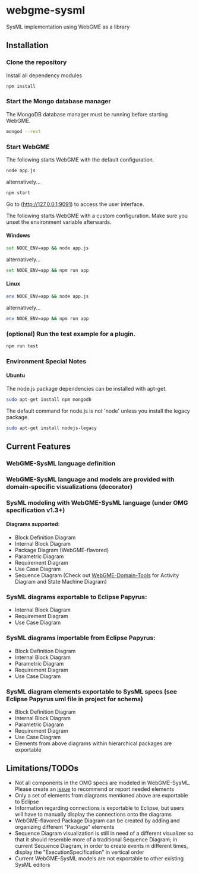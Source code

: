 # webgme-sysml
SysML implementation using WebGME as a library

## Installation

### Clone the repository
Install all dependency modules
``` bash
npm install
```

### Start the Mongo database manager
The MongoDB database manager must be
running before starting WebGME.
``` bash
mongod --rest
```

### Start WebGME 
The following starts WebGME with the default configuration.

``` bash
node app.js 
```
alternatively...
``` bash
npm start
```
Go to (http://127.0.0.1:9091) to access the user interface.

The following starts WebGME with a custom configuration.
Make sure you unset the environment variable afterwards.
#### Windows
``` bash
set NODE_ENV=app && node app.js 
```
alternatively...
``` bash
set NODE_ENV=app && npm run app 
```

#### Linux
``` bash
env NODE_ENV=app && node app.js 
```
alternatively...
``` bash
env NODE_ENV=app && npm run app 
```

### (optional) Run the test example for a plugin.

``` bash
npm run test
```

### Environment Special Notes

#### Ubuntu

The node.js package dependencies can be installed with apt-get.
```bash
sudo apt-get install npm mongodb
```

The default command for node.js is not 'node'
unless you install the legacy package.
```bash
sudo apt-get install nodejs-legacy
```

## Current Features
### WebGME-SysML language definition
### WebGME-SysML language and models are provided with domain-specific visualizations (decorator)
### SysML modeling with WebGME-SysML language (under OMG specification v1.3+)
#### Diagrams supported: 
* Block Definition Diagram
* Internal Block Diagram
* Package Diagram (WebGME-flavored)
* Parametric Diagram
* Requirement Diagram
* Use Case Diagram
* Sequence Diagram
(Check out [WebGME-Domain-Tools](https://github.com/webgme/webgme-domain-tools) for Activity Diagram and State Machine Diagram)

### SysML diagrams exportable to Eclipse Papyrus:
* Internal Block Diagram
* Requirement Diagram
* Use Case Diagram

### SysML diagrams importable from Eclipse Papyrus:
* Block Definition Diagram
* Internal Block Diagram
* Parametric Diagram
* Requirement Diagram
* Use Case Diagram

### SysML diagram elements exportable to SysML specs (see Eclipse Papyrus uml file in project for schema)
* Block Definition Diagram
* Internal Block Diagram
* Parametric Diagram
* Requirement Diagram
* Use Case Diagram
* Elements from above diagrams within hierarchical packages are exportable

## Limitations/TODOs
* Not all components in the OMG specs are modeled in WebGME-SysML. Please create an [issue](https://github.com/webgme/webgme-sysml/issues) to recommend or report needed elements
* Only a set of elements from diagrams mentioned above are exportable to Eclipse
* Information regarding connections is exportable to Eclipse, but users will have to manually display the connections onto the diagrams
* WebGME-flavored Package Diagram can be created by adding and organizing different "Package" elements
* Sequence Diagram visualization is still in need of a different visualizer so that it should resemble more of a traditional Sequence Diagram; in current Sequence Diagram, in order to create events in different times, display the "ExecutionSpecification" in vertical order
* Current WebGME-SysML models are not exportable to other existing SysML editors

